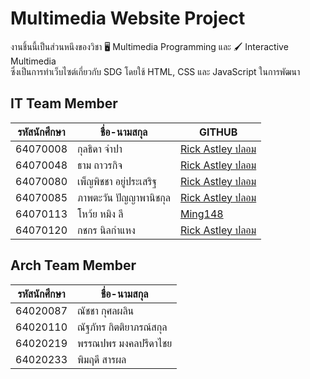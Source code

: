 # Multimedia Website Project
งานชิ้นนี้เป็นส่วนหนึงของวิชา 🖥️ Multimedia Programming และ 🖌️ Interactive Multimedia<br />
ซึ่งเป็นการทำเว็บไซต์เกี่ยวกับ SDG โดยใช้ HTML, CSS และ JavaScript ในการพัฒนา

## IT Team Member
|รหัสนักศึกษา|ชื่อ-นามสกุล|GITHUB|
|---|---|---|
|64070008|กุลธิดา จำปา|[Rick Astley ปลอม](https://youtu.be/R0n4T0SQt70)|
|64070048|ธาม ถาวรกิจ|[Rick Astley ปลอม](https://youtu.be/R0n4T0SQt70)|
|64070080|เพ็ญพิชชา อยู่ประเสริฐ|[Rick Astley ปลอม](https://youtu.be/R0n4T0SQt70)|
|64070085|ภาพตะวัน ปัญญาพานิชกุล|[Rick Astley ปลอม](https://youtu.be/R0n4T0SQt70)|
|64070113|โหว้ย หมิง ลี|[Ming148](https://github.com/Ming148)|
|64070120|กชกร นิลกำแหง|[Rick Astley ปลอม](https://youtu.be/R0n4T0SQt70)|

## Arch Team Member
|รหัสนักศึกษา|ชื่อ-นามสกุล|
|---|---|
|64020087|ณัชชา กุศลผลิน|
|64020110|ณัฐภัทร กิตติยาภรณ์สกุล|
|64020219|พรรณปพร มงคลปรีดาไชย|
|64020233|พิมฤดี สารผล|
